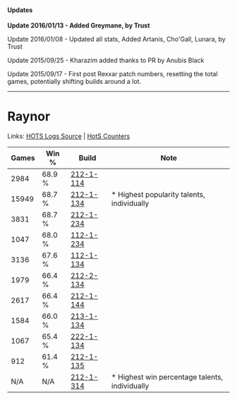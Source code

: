 #### Updates
**Update 2016/01/13 - Added Greymane, by Trust**

Update 2016/01/08 - Updated all stats, Added Artanis, Cho'Gall, Lunara, by Trust

Update 2015/09/25 - Kharazim added thanks to PR by Anubis Black

Update 2015/09/17 - First post Rexxar patch numbers, resetting the total games, potentially shifting builds around a lot.

***

# Raynor

Links: [HOTS Logs Source](https://www.hotslogs.com/Sitewide/HeroDetails?Hero=Raynor) | [HotS Counters](http://hotscounters.com/#/hero/Raynor)

Games  | Win %  | Build     | Note
-----  | -----  | -----     | ----
2984   | 68.9 % | [212-1-114](http://www.heroesfire.com/hots/talent-calculator/raynor#kFGQ) | 
15949  | 68.7 % | [212-1-134](http://www.heroesfire.com/hots/talent-calculator/raynor#kFGk) | * Highest popularity talents, individually
3831   | 68.7 % | [212-1-234](http://www.heroesfire.com/hots/talent-calculator/raynor#kFII) | 
1047   | 68.0 % | [112-1-234](http://www.heroesfire.com/hots/talent-calculator/raynor#gR9I) | 
3136   | 67.6 % | [112-1-134](http://www.heroesfire.com/hots/talent-calculator/raynor#gR7k) | 
1979   | 66.4 % | [212-2-134](http://www.heroesfire.com/hots/talent-calculator/raynor#kFWM) | 
2617   | 66.4 % | [212-1-144](http://www.heroesfire.com/hots/talent-calculator/raynor#kFGu) | 
1584   | 66.0 % | [213-1-134](http://www.heroesfire.com/hots/talent-calculator/raynor#kHi-) | 
1067   | 65.4 % | [222-1-134](http://www.heroesfire.com/hots/talent-calculator/raynor#kdhE) | 
912    | 61.4 % | [212-1-135](http://www.heroesfire.com/hots/talent-calculator/raynor#kFGl) | 
N/A    | N/A    | [212-1-314](http://www.heroesfire.com/hots/talent-calculator/raynor#kFJY) | * Highest win percentage talents, individually
